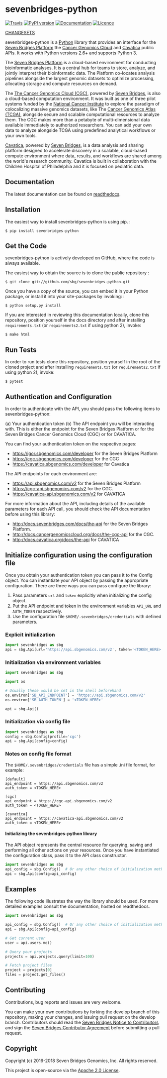 sevenbridges-python
===================

[![Travis](https://travis-ci.org/sbg/sevenbridges-python.svg)](https://travis-ci.org/sbg/sevenbridges-python)
[![PyPI version](https://badge.fury.io/py/sevenbridges-python.svg)](https://pypi.python.org/pypi/sevenbridges-python)
[![Documentation](https://readthedocs.org/projects/sevenbridges-python/badge/?version=latest)](http://sevenbridges-python.readthedocs.org/en/latest/)
[![Licence](https://img.shields.io/badge/licence-Apache-orange.svg)](https://github.com/sbg/sevenbridges-python/blob/develop/LICENCE)

[CHANGESETS](https://github.com/sbg/sevenbridges-python/blob/develop/CHANGES.md)

sevenbridges-python is a [Python](http://www.python.org/) library that
provides an interface for the [Seven Bridges Platform](https://www.sbgenomics.com/) the
[Cancer Genomics Cloud](http://www.cancergenomicscloud.org/) and
[Cavatica](http://www.cavatica.org) public APIs. It works with Python
versions 2.6+ and supports Python 3.

The [Seven Bridges Platform](https://www.sbgenomics.com/) is a
cloud-based environment for conducting bioinformatic analyses. It is a
central hub for teams to store, analyze, and jointly interpret their
bioinformatic data. The Platform co-locates analysis pipelines alongside
the largest genomic datasets to optimize processing, allocating storage
and compute resources on demand.

The [The Cancer Genomics Cloud (CGC)](http://www.cancergenomicscloud.org/), powered by
[Seven Bridges](https://www.sbgenomics.com/), is also a cloud-based computation
environment. It was built as one of three pilot systems funded by the
[National Cancer Institute](http://www.cancer.gov/) to explore the
paradigm of colocalizing massive genomics datasets, like The
[Cancer Genomics Atlas (TCGA)](http://cancergenome.nih.gov/), alongside secure
and scalable computational resources to analyze them. The CGC makes more
than a petabyte of multi-dimensional data available immediately to
authorized researchers. You can add your own data to analyze alongside
TCGA using predefined analytical workflows or your own tools.

[Cavatica](http://www.cavatica.org/),
powered by [Seven Bridges](https://www.sbgenomics.com/), is a data analysis and sharing
platform designed to accelerate discovery in a scalable, cloud-based
compute environment where data, results, and workflows are shared among
the world's research community. Cavatica is built in collaboration with
the Children Hospital of Philadelphia and it is focused on pediatric
data.

Documentation
-------------

The latest documentation can be found on [readthedocs](http://sevenbridges-python.readthedocs.org/en/latest).

Installation
------------

The easiest way to install sevenbridges-python is using pip. :

    $ pip install sevenbridges-python

Get the Code
------------

sevenbridges-python is actively developed on GitHub, where the code is
always available.

The easiest way to obtain the source is to clone the public repository :

    $ git clone git://github.com/sbg/sevenbridges-python.git

Once you have a copy of the source, you can embed it in your Python
package, or install it into your site-packages by invoking: :

    $ python setup.py install

If you are interested in reviewing this documentation locally, clone
this repository, position yourself in the docs directory and after
installing `requirements.txt` (or `requirements2.txt` if using python 2), invoke:

    $ make html

Run Tests
---------

In order to run tests clone this repository, position yourself in the
root of the cloned project and after installing `requirements.txt` (or
`requirements2.txt` if using python 2), invoke:

    $ pytest

Authentication and Configuration
--------------------------------

In order to authenticate with the API, you should pass the following
items to sevenbridges-python:

(a) Your authentication token
(b) The API endpoint you will be interacting with. This is either the
    endpoint for the Seven Bridges Platform or for the Seven Bridges
    Cancer Genomics Cloud (CGC) or for CAVATICA.

You can find your authentication token on the respective pages:

- <https://igor.sbgenomics.com/developer> for the Seven Bridges Platform
- <https://cgc.sbgenomics.com/developer> for the CGC
- <https://cavatica.sbgenomics.com/developer> for Cavatica

The API endpoints for each environment are:

- <https://api.sbgenomics.com/v2> for the Seven Bridges Platform
- <https://cgc-api.sbgenomics.com/v2> for the CGC.
- <https://cavatica-api.sbgenomics.com/v2> for CAVATICA

For more information about the API, including details of the available
parameters for each API call, you should check the API documentation
before using this library:

- <http://docs.sevenbridges.com/docs/the-api> for the Seven Bridges Platform.
- <http://docs.cancergenomicscloud.org/docs/the-cgc-api> for the CGC.
- <http://docs.cavatica.org/docs/the-api> for CAVATICA

Initialize configuration using the configuration file
-----------------------------------------------------

Once you obtain your authentication token you can pass it to the Config
object. You can instantiate your API object by passing the appropriate
configuration. There are three ways you can pass configure the library:

1.  Pass parameters `url` and `token` explicitly when initializing the
    config object.
2.  Put the API endpoint and token in the environment variables
    `API_URL` and `AUTH_TOKEN` respectively.
3.  Use the configuration file `$HOME/.sevenbridges/credentials` with
    defined parameters.

### Explicit initialization

```python
import sevenbridges as sbg
api = sbg.Api(url='https://api.sbgenomics.com/v2', token='<TOKEN_HERE>')
```

### Initialization via environment variables

```python
import sevenbridges as sbg

import os

# Usually these would be set in the shell beforehand
os.environ['SB_API_ENDPOINT'] = 'https://api.sbgenomics.com/v2'
os.environ['SB_AUTH_TOKEN'] = '<TOKEN_HERE>'

api = sbg.Api()
```

### Initialization via config file

```python
import sevenbridges as sbg
config = sbg.Config(profile='cgc')
api = sbg.Api(config=config)
```

### Notes on config file format

The `$HOME/.sevenbridges/credentials` file has a simple .ini file
format, for example:

    [default]
    api_endpoint = https://api.sbgenomics.com/v2
    auth_token = <TOKEN_HERE>

    [cgc]
    api_endpoint = https://cgc-api.sbgenomics.com/v2
    auth_token = <TOKEN_HERE>

    [cavatica]
    api_endpoint = https://cavatica-api.sbgenomics.com/v2
    auth_token = <TOKEN_HERE>

#### Initializing the sevenbridges-python library

The API object represents the central resource for querying, saving and
performing all other actions on your resources. Once you have
instantiated the configuration class, pass it to the API class
constructor.

```python
import sevenbridges as sbg
api_config = sbg.Config()  # Or any other choice of initialization method
api = sbg.Api(config=api_config)
```

Examples
--------

The following code illustrates the way the library should be used. For
more detailed examples consult the documentation, hosted on readthedocs.

```python
import sevenbridges as sbg

api_config = sbg.Config()  # Or any other choice of initialization method
api = sbg.Api(config=api_config)

# Get current user
user = api.users.me()

# Query your projects
projects = api.projects.query(limit=100)

# Fetch project files
project = projects[0]
files = project.get_files()
```

Contributing
------------

Contributions, bug reports and issues are very welcome.

You can make your own contributions by forking the develop branch of
this repository, making your changes, and issuing pull request on the
develop branch. Contributors should read the [Seven Bridges Notice to Contributors](CONTRIBUTORS_NOTICE.md) and sign the [Seven Bridges Contributor Agreement](https://secure.na1.echosign.com/public/esignWidget?wid=CBFCIBAA3AAABLblqZhAqt_9rHEqy2MggS0uWRmKHUN2HYi8DWNjkgg5N68iKAhRFTy7k2AOEpRHMMorxc_0*)
before submitting a pull request.

Copyright
---------

Copyright (c) 2016-2018 Seven Bridges Genomics, Inc. All rights
reserved.

This project is open-source via the [Apache 2.0 License](http://www.apache.org/licenses/LICENSE-2.0).
